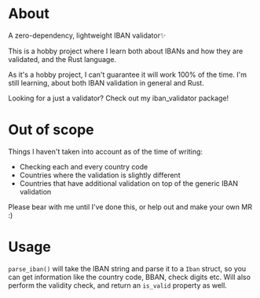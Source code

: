 # About

A zero-dependency, lightweight IBAN validator✨

This is a hobby project where I learn both about IBANs and how they are validated, and the Rust language.

As it's a hobby project, I can't guarantee it will work 100% of the time. I'm still learning, about both IBAN validation in general and Rust.

Looking for a just a validator? Check out my iban_validator package!

# Out of scope

Things I haven't taken into account as of the time of writing:

- Checking each and every country code
- Countries where the validation is slightly different
- Countries that have additional validation on top of the generic IBAN validation

Please bear with me until I've done this, or help out and make your own MR :)

# Usage

`parse_iban()` will take the IBAN string and parse it to a `Iban` struct, so you can get information like the country code, BBAN, check digits etc. Will also perform the validity check, and return an `is_valid` property as well.